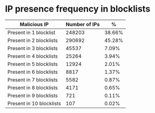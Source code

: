 # IP presence frequency in blocklists
| Malicious IP | Number of IPs | % |
|----|----|----|
| Present in 1 blocklist | 248203 | 38.66% |
| Present in 2 blocklists | 290692 | 45.28% |
| Present in 3 blocklists | 45537 | 7.09% |
| Present in 4 blocklists | 25264 | 3.94% |
| Present in 5 blocklists | 12924 | 2.01% |
| Present in 6 blocklists | 8817 | 1.37% |
| Present in 7 blocklists | 5582 | 0.87% |
| Present in 8 blocklists | 4171 | 0.65% |
| Present in 9 blocklists | 721 | 0.11% |
| Present in 10 blocklists | 107 | 0.02% |
